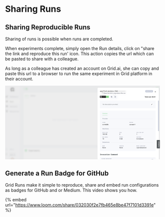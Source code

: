 # Sharing Runs

## Sharing Reproducible Runs

Sharing of runs is possible when runs are completed.

When experiments complete, simply open the Run details, click on "share the link and reproduce this run' icon. This action copies the url which can be pasted to share with a colleague.

As long as a colleague has created an account on Grid.ai, she can copy and paste this url to a browser to run the same experiment in Grid platform in their account.

![](../../.gitbook/assets/screen-shot-2021-05-19-at-9.41.49-pm.png)

## Generate a Run Badge for GitHub

Grid Runs make it simple to reproduce, share and embed run configurations as badges for GitHub and or Medium. This video shows you how.

{% embed url="https://www.loom.com/share/032030f2e7fb465e8be47f7101d3391e" %}



